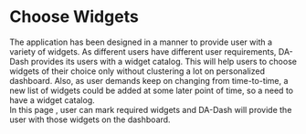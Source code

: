 # Choose Widgets

The application has been designed in a manner to provide user with a variety of widgets. As different users have different user requirements, DA-Dash provides its users with a widget catalog. This will help users to choose widgets of their choice only without clustering a lot on personalized dashboard. Also, as user demands keep on changing from time-to-time, a new list of widgets could be added at some later point of time, so a need to have a widget catalog.<br/>
In this page , user can mark required widgets and DA-Dash will provide the user with those widgets on the dashboard.